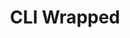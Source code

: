 ---
slug: "cli-wrapped"
meta-title: "CLI Wrapped"
title: "CLI Wrapped"
description: "A CLI tool inspired by Spotify Wrapped to keep track of command usage over a year"
start_date: "Dec 19 2024"
end_date: "Dec 31 2024"
is_published: true
is_pinned: false
is_important: false
project_tags:
- Rust
- Shell
repository_link: "https://github.com/lalitm1004/cli-wrapped"
---